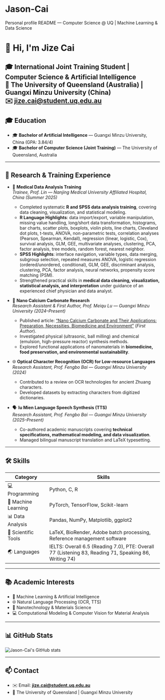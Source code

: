 # Jason-Cai
Personal profile README — Computer Science @ UQ | Machine Learning & Data Science

# 👋 Hi, I'm Jize Cai

🎓 **International Joint Training Student** | **Computer Science & Artificial Intelligence**  
🏫 The University of Queensland (Australia) | Guangxi Minzu University (China)  
✉️ jize.cai@student.uq.edu.au  
---

## 🎓 Education

- 🎓 **Bachelor of Artificial Intelligence** — Guangxi Minzu University, China (GPA: 3.84/4)  
- 🎓 **Bachelor of Computer Science (Joint Training)** — The University of Queensland, Australia  

---

## 🔬 Research & Training Experience

- 🏥 **Medical Data Analysis Training**  
  *Trainee, Prof. Lin — Nanjing Medical University Affiliated Hospital, China (Summer 2025)*  
  - Completed systematic **R and SPSS data analysis training**, covering data cleaning, visualization, and statistical modeling.  
  - **R Language Highlights**: data import/export, variable manipulation, missing value handling, long/short data transformation, histograms, bar charts, scatter plots, boxplots, violin plots, line charts, Cleveland dot plots, t-tests, ANOVA, non-parametric tests, correlation analyses (Pearson, Spearman, Kendall), regression (linear, logistic, Cox), survival analysis, GLM, GEE, multivariate analyses, clustering, PCA, factor analysis, tree models, random forest, nearest neighbor.  
  - **SPSS Highlights**: interface navigation, variable types, data merging, subgroup selection, repeated measures ANOVA, logistic regression (ordered/unordered, conditional), GLM, GEE, discriminant analysis, clustering, PCA, factor analysis, neural networks, propensity score matching (PSM).  
  - Strengthened practical skills in **medical data cleaning, visualization, statistical analysis, and interpretation** under guidance of an experienced chief physician and data analyst.  

- 🧪 **Nano Calcium Carbonate Research**  
  *Research Assistant & First Author, Prof. Meiqu Lu — Guangxi Minzu University (2024–Present)*  
  - Published article: [“Nano Calcium Carbonate and Their Applications: Preparation, Necessities, Biomedicine and Environment”](https://onlinelibrary.wiley.com/doi/full/10.1002/ppsc.202500093) (*First Author*).  
  - Investigated physical (ultrasonic, ball milling) and chemical (emulsion, high-pressure reactor) synthesis methods.  
  - Explored functional applications of nanomaterials in **biomedicine, food preservation, and environmental sustainability**.  

- 🌐 **Optical Character Recognition (OCR) for Low-resource Languages**  
  *Research Assistant, Prof. Fengbo Bai — Guangxi Minzu University (2024)*  
  - Contributed to a review on OCR technologies for ancient Zhuang characters.  
  - Developed datasets by extracting characters from digitized dictionaries.  

- 🗣 **Iu Mien Language Speech Synthesis (TTS)**  
  *Research Assistant, Prof. Fengbo Bai — Guangxi Minzu University (2025–Present)*  
  - Co-authored academic manuscripts covering **technical specifications, mathematical modeling, and data visualization**.  
  - Managed bilingual manuscript translation and LaTeX typesetting.  

---

## 🛠 Skills

| Category | Skills |
|----------|--------|
| 💻 Programming | Python, C, R |
| 🤖 Machine Learning | PyTorch, TensorFlow, Scikit-learn |
| 📊 Data Analysis | Pandas, NumPy, Matplotlib, ggplot2 |
| 📝 Scientific Tools | LaTeX, BioRender, Adobe batch processing, Reference management software |
| 🌏 Languages | IELTS: Overall 6.5 (Reading 7.0), PTE: Overall 77 (Listening 83, Reading 71, Speaking 86, Writing 74) |

---

## 📚 Academic Interests

- 🤖 Machine Learning & Artificial Intelligence  
- 🌐 Natural Language Processing (OCR, TTS)  
- 🧪 Nanotechnology & Materials Science  
- 💻 Computational Modeling & Computer Vision for Material Analysis  

---

## 📊 GitHub Stats

![Jason-Cai's GitHub stats](https://github-readme-stats.vercel.app/api?username=Jason-Cai&show_icons=true&theme=radical)

---

## 📫 Contact

- ✉️ Email: **jize.cai@student.uq.edu.au**  
- 🏫 The University of Queensland | Guangxi Minzu University
